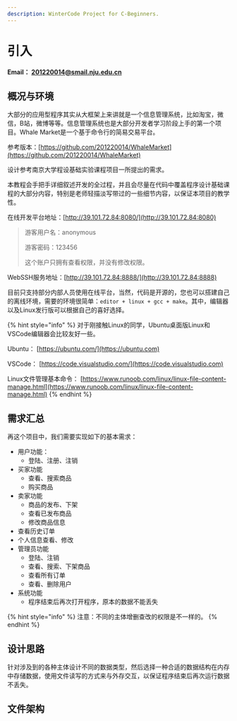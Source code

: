 ```yaml
---
description: WinterCode Project for C-Beginners.
---
```


# 引入

**Email： 201220014@smail.nju.edu.cn**

## 概况与环境&#x20;

大部分的应用型程序其实从大框架上来讲就是一个信息管理系统，比如淘宝，微信，B站，微博等等。信息管理系统也是大部分开发者学习阶段上手的第一个项目。Whale Market是一个基于命令行的简易交易平台。

参考版本：[https://github.com/201220014/WhaleMarket](https://github.com/201220014/WhaleMarket)

设计参考南京大学程设基础实验课程项目一所提出的需求。

本教程会手把手详细叙述开发的全过程，并且会尽量在代码中覆盖程序设计基础课程的大部分内容，特别是老师轻描淡写带过的一些细节内容，以保证本项目的教学性。

在线开发平台地址：[http://39.101.72.84:8080/](http://39.101.72.84:8080)

> 游客用户名：anonymous
>
> 游客密码：123456
>
> 这个账户只拥有查看权限，并没有修改权限。

WebSSH服务地址：[http://39.101.72.84:8888/](http://39.101.72.84:8888)

目前只支持部分内部人员使用在线平台，当然，代码是开源的，您也可以搭建自己的离线环境，需要的环境很简单：`editor + linux + gcc + make`。其中，编辑器以及Linux发行版可以根据自己的喜好选择。

{% hint style="info" %}
对于刚接触Linux的同学，Ubuntu桌面版Linux和VSCode编辑器会比较友好一些。

Ubuntu： [https://ubuntu.com/](https://ubuntu.com)

VSCode： [https://code.visualstudio.com/](https://code.visualstudio.com)

Linux文件管理基本命令： [https://www.runoob.com/linux/linux-file-content-manage.html](https://www.runoob.com/linux/linux-file-content-manage.html)
{% endhint %}

## 需求汇总

再这个项目中，我们需要实现如下的基本需求：

* 用户功能：
  * 登陆、注册、注销
* 买家功能
  * 查看、搜索商品
  * 购买商品
* 卖家功能
  * 商品的发布、下架
  * 查看已发布商品
  * 修改商品信息
* 查看历史订单
* 个人信息查看、修改
* 管理员功能
  * 登陆、注销
  * 查看、搜索、下架商品
  * 查看所有订单
  * 查看、删除用户
* 系统功能
  * 程序结束后再次打开程序，原本的数据不能丢失

{% hint style="info" %}
注意：不同的主体增删查改的权限是不一样的。
{% endhint %}

## 设计思路

针对涉及到的各种主体设计不同的数据类型，然后选择一种合适的数据结构在内存中存储数据，使用文件读写的方式来与外存交互，以保证程序结束后再次运行数据不丢失。



## 文件架构




